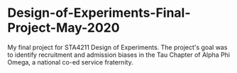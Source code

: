 # Design-of-Experiments-Final-Project-May-2020
My final project for STA4211 Design of Experiments. The project's goal was to identify recruitment and admission biases in the Tau Chapter of Alpha Phi Omega, a national co-ed service fraternity.
